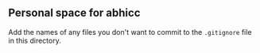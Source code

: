 ## Personal space for abhicc

Add the names of any files you don't want to commit to the ```.gitignore``` file in this directory.
